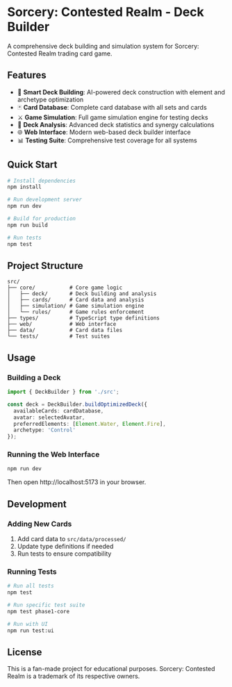 # Sorcery: Contested Realm - Deck Builder

A comprehensive deck building and simulation system for Sorcery: Contested Realm trading card game.

## Features

- 🎯 **Smart Deck Building**: AI-powered deck construction with element and archetype optimization
- 🃏 **Card Database**: Complete card database with all sets and cards
- ⚔️ **Game Simulation**: Full game simulation engine for testing decks
- 🧪 **Deck Analysis**: Advanced deck statistics and synergy calculations
- 🌐 **Web Interface**: Modern web-based deck builder interface
- 📊 **Testing Suite**: Comprehensive test coverage for all systems

## Quick Start

```bash
# Install dependencies
npm install

# Run development server
npm run dev

# Build for production
npm run build

# Run tests
npm test
```

## Project Structure

```
src/
├── core/           # Core game logic
│   ├── deck/       # Deck building and analysis
│   ├── cards/      # Card data and analysis
│   ├── simulation/ # Game simulation engine
│   └── rules/      # Game rules enforcement
├── types/          # TypeScript type definitions
├── web/            # Web interface
├── data/           # Card data files
└── tests/          # Test suites
```

## Usage

### Building a Deck

```typescript
import { DeckBuilder } from './src';

const deck = DeckBuilder.buildOptimizedDeck({
  availableCards: cardDatabase,
  avatar: selectedAvatar,
  preferredElements: [Element.Water, Element.Fire],
  archetype: 'Control'
});
```

### Running the Web Interface

```bash
npm run dev
```

Then open http://localhost:5173 in your browser.

## Development

### Adding New Cards

1. Add card data to `src/data/processed/`
2. Update type definitions if needed
3. Run tests to ensure compatibility

### Running Tests

```bash
# Run all tests
npm test

# Run specific test suite
npm test phase1-core

# Run with UI
npm run test:ui
```

## License

This is a fan-made project for educational purposes. Sorcery: Contested Realm is a trademark of its respective owners.
